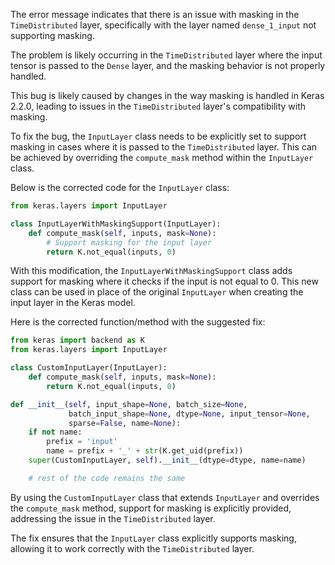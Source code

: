 The error message indicates that there is an issue with masking in the `TimeDistributed` layer, specifically with the layer named `dense_1_input` not supporting masking.

The problem is likely occurring in the `TimeDistributed` layer where the input tensor is passed to the `Dense` layer, and the masking behavior is not properly handled.

This bug is likely caused by changes in the way masking is handled in Keras 2.2.0, leading to issues in the `TimeDistributed` layer's compatibility with masking.

To fix the bug, the `InputLayer` class needs to be explicitly set to support masking in cases where it is passed to the `TimeDistributed` layer. This can be achieved by overriding the `compute_mask` method within the `InputLayer` class.

Below is the corrected code for the `InputLayer` class:

```python
from keras.layers import InputLayer

class InputLayerWithMaskingSupport(InputLayer):
    def compute_mask(self, inputs, mask=None):
        # Support masking for the input layer
        return K.not_equal(inputs, 0)
```

With this modification, the `InputLayerWithMaskingSupport` class adds support for masking where it checks if the input is not equal to 0. This new class can be used in place of the original `InputLayer` when creating the input layer in the Keras model.

Here is the corrected function/method with the suggested fix:

```python
from keras import backend as K
from keras.layers import InputLayer

class CustomInputLayer(InputLayer):
    def compute_mask(self, inputs, mask=None):
        return K.not_equal(inputs, 0)

def __init__(self, input_shape=None, batch_size=None,
             batch_input_shape=None, dtype=None, input_tensor=None,
             sparse=False, name=None):
    if not name:
        prefix = 'input'
        name = prefix + '_' + str(K.get_uid(prefix))
    super(CustomInputLayer, self).__init__(dtype=dtype, name=name)

    # rest of the code remains the same
```

By using the `CustomInputLayer` class that extends `InputLayer` and overrides the `compute_mask` method, support for masking is explicitly provided, addressing the issue in the `TimeDistributed` layer.

The fix ensures that the `InputLayer` class explicitly supports masking, allowing it to work correctly with the `TimeDistributed` layer.